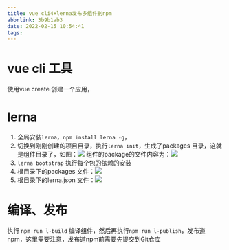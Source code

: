 ```yaml
---
title: vue cli4+lerna发布多组件到npm
abbrlink: 3b9b1ab3
date: 2022-02-15 10:54:41
tags:
---
```


# vue cli 工具
使用vue create 创建一个应用，

# lerna
1. 全局安装`lerna`，`npm install lerna -g`，
2. 切换到刚刚创建的项目目录，执行`lerna init`，生成了packages 目录，这就是组件目录了，如图：![](1.png)
组件的package的文件内容为：![](2.png)
3. `lerna bootstrap` 执行每个包的依赖的安装
4. 根目录下的packages 文件：![](3.png)
5. 根目录下的lerna.json 文件：![](4.png)

# 编译、发布
执行 `npm run l-build` 编译组件，然后再执行`npm run l-publish`，发布道npm，这里需要注意，发布道npm前需要先提交到Git仓库